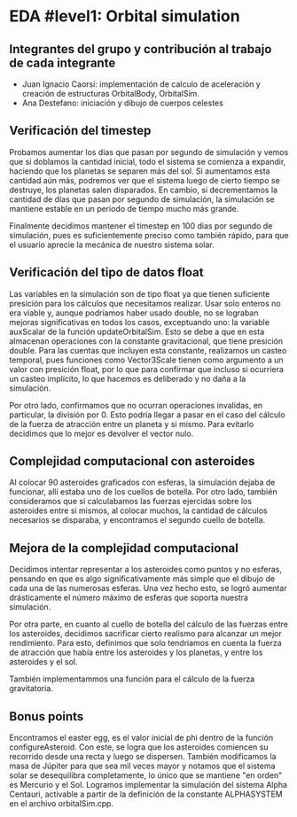 # EDA #level1: Orbital simulation

## Integrantes del grupo y contribución al trabajo de cada integrante

* Juan Ignacio Caorsi: implementación de calculo de aceleración y creación de estructuras OrbitalBody, OrbitalSim.
* Ana Destefano: iniciación y dibujo de cuerpos celestes

## Verificación del timestep

Probamos aumentar los dias que pasan por segundo de simulación y vemos que si doblamos la cantidad inicial, todo el sistema se comienza a expandir, haciendo que los planetas se separen más del sol.
Si aumentamos esta cantidad aún más, podremos ver que el sistema luego de cierto tiempo se destruye, los planetas salen disparados.
En cambio, si decrementamos la cantidad de días que pasan por segundo de simulación, la simulación se mantiene estable en un periodo de tiempo mucho más grande.

Finalmente decidimos mantener el timestep en 100 dias por segundo de simulación, pues es suficientemente preciso como también rápido, para que el usuario aprecie la mecánica de nuestro sistema solar.

## Verificación del tipo de datos float

Las variables en la simulación son de tipo float ya que tienen suficiente presición para los cálculos que necesitamos realizar. Usar solo enteros no era viable y, aunque podríamos haber 
usado double, no se lograban mejoras significativas en todos los casos, exceptuando uno: la variable auxScalar de la función updateOrbitalSim. Esto se debe a que en esta almacenan operaciones 
con la constante gravitacional, que tiene presición double. Para las cuentas que incluyen esta constante, realizamos un casteo temporal, pues funciones como Vector3Scale tienen como 
argumento a un valor con presición float, por lo que para confirmar que incluso si ocurriera un casteo implícito, lo que hacemos es deliberado y no daña a la simulación.

Por otro lado, confirmamos que no ocurran operaciones invalidas, en particular, la división por 0. Esto podría llegar a pasar en el caso del cálculo de la fuerza de atracción entre un planeta y 
si mismo. Para evitarlo decidimos que lo mejor es devolver el vector nulo.

## Complejidad computacional con asteroides

Al colocar 90 asteroides graficados con esferas, la simulación dejaba de funcionar, allí estaba uno de los cuellos de botella.
Por otro lado, también consideramos que si calculabamos las fuerzas ejercidas sobre los asteroides entre si mismos, al colocar muchos,
la cantidad de cálculos necesarios se disparaba, y encontramos el segundo cuello de botella.


## Mejora de la complejidad computacional

Decidimos intentar representar a los asteroides como puntos y no esferas, pensando en que es algo 
significativamente más simple que el dibujo de cada una de las numerosas esferas. Una vez hecho esto,
se logró aumentar drásticamente el número máximo de esferas que soporta nuestra simulación.

Por otra parte, en cuanto al cuello de botella del cálculo de las fuerzas entre los asteroides, decidimos sacrificar cierto realismo para alcanzar un mejor rendimiento.
Para esto, definimos que solo tendríamos en cuenta la fuerza de atracción que había entre los asteroides y los planetas, y entre los asteroides y el sol.

También implementammos una función para el cálculo de la fuerza gravitatoria.

## Bonus points

Encontramos el easter egg, es el valor inicial de phi dentro de la función configureAsteroid. Con este, se logra que los asteroides comiencen su recorrido desde una recta y luego se dispersen. 
También modificamos la masa de Júpiter para que sea mil veces mayor y notamos que el sistema solar se desequilibra completamente, lo único que se mantiene "en orden" es Mercurio y el Sol.
Logramos implementar la simulación del sistema Alpha Centauri, activable a partir de la definición de la constante ALPHASYSTEM en el archivo orbitalSim.cpp.




